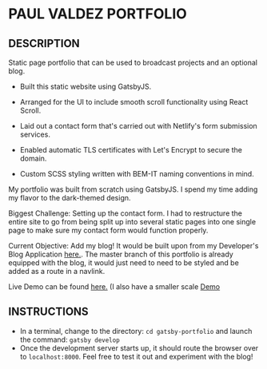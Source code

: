 # PAUL VALDEZ PORTFOLIO

## DESCRIPTION

Static page portfolio that can be used to broadcast projects and an optional blog.

* Built this static website using GatsbyJS.

* Arranged for the UI to include smooth scroll functionality using React Scroll.

* Laid out a contact form that's carried out with Netlify's form submission services.

* Enabled automatic TLS certificates with Let's Encrypt to secure the domain.

* Custom SCSS styling written with BEM-IT naming conventions in mind.

My portfolio was built from scratch using GatsbyJS. I spend my time adding my flavor to the dark-themed design.

Biggest Challenge: Setting up the contact form. I had to restructure the entire site to go from being split up into several static pages into one single page to make sure my contact form would function properly.

Current Objective: Add my blog! It would be built upon from my Developer's Blog Application [here.](https://unruffled-bartik-96bf86.netlify.com/). The master branch of this portfolio is already equipped with the blog, it would just need to need to be styled and be added as a route in a navlink.

Live Demo can be found [here.](https://valdezdev.com)
(I also have a smaller scale [Demo](https://spenserkearns.com)

## INSTRUCTIONS
* In a terminal, change to the directory: ```cd gatsby-portfolio``` and launch the command: ```gatsby develop```
* Once the development server starts up, it should route the browser over to ```localhost:8000```. Feel free to test it out and experiment with the blog!